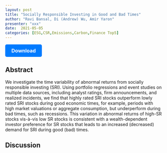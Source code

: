 ```yaml
---
layout: post
title: "Socially Responsible Investing in Good and Bad Times"
author: "Ravi Bansal, Di (Andrew) Wu, Amir Yaron"
presenter: "xxx"
date:  2021-05-05
categories: [ESG,CSR,Emissions,Carbon,Finance Top5]
---
```



<p>
  <a href="https://deliverypdf.ssrn.com/delivery.php?ID=216101117006074031117080092069018110098038084081067053124015103078091125068124004124122053005059029127010082022122085081081112062000046006093026093069010074093125089000066082065071105031004021122023027085119011006005086005091078027106007019109017123069&EXT=pdf&INDEX=TRUE" class="button">
    Download
  </a>
</p>

<style>
  .button {
    display: inline-block;
    padding: 10px 20px;
    background-color: #007bff;
    color: #fff;
    text-decoration: none;
    border-radius: 5px;
    font-size: 16px;
    font-weight: bold;
  }
</style>

## Abstract
We investigate the time variability of abnormal returns from socially responsible investing (SRI). Using portfolio regressions and event studies on multiple data sources, including analyst ratings, firm announcements, and realized incidents, we find that highly rated SRI stocks outperform lowly rated SRI stocks during good economic times, for example, periods with high market valuations or aggregate consumption, but underperform during bad times, such as recessions. This variation in abnormal returns of high-SR stocks vis-à-vis low SR stocks is consistent with a wealth-dependent investor preference for SR stocks that leads to an increased (decreased) demand for SRI during good (bad) times.
## Discussion
